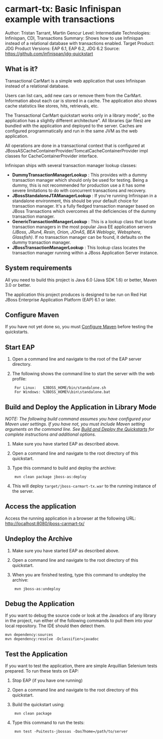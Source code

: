 carmart-tx: Basic Infinispan example with transactions
=================================================================
Author: Tristan Tarrant, Martin Gencur
Level: Intermediate
Technologies: Infinispan, CDI, Transactions
Summary: Shows how to use Infinispan instead of a relational database with transactions enabled.
Target Product: JDG
Product Versions: EAP 6.1, EAP 6.2, JDG 6.2
Source: <https://github.com/infinispan/jdg-quickstart>

What is it?
-----------

Transactional CarMart is a simple web application that uses Infinispan instead of a relational database.

Users can list cars, add new cars or remove them from the CarMart. Information about each car is stored in a cache. The application also shows cache statistics like stores, hits, retrievals, etc.

The Transactional CarMart quickstart works only in a library mode", so the application has a slightly different architecture". All libraries (jar files) are bundled with the application and deployed to the server. Caches are configured programmatically and run in the same JVM as the web application.

All operations are done in a transactional context that is configured at JBossASCacheContainerProvider/TomcatCacheContainerProvider impl classes for CacheContainerProvider interface.

Infinispan ships with several transaction manager lookup classes:

- **DummyTransactionManagerLookup** : This provides with a dummy transaction manager which should only be used for testing.  Being a dummy, this is not recommended for production use a it has some severe limitations to do with concurrent transactions and recovery.
- **JBossStandaloneJTAManagerLookup** : If you're running Infinispan in a standalone environment, this should be your default choice for transaction manager. It's a fully fledged transaction manager based on JBoss Transactions which overcomes all the deficiencies of the dummy transaction manager.
- **GenericTransactionManagerLookup** : This is a lookup class that locate transaction managers in the most  popular Java EE application servers _(JBoss, JRun4, Resin, Orion, JOnAS, BEA Weblogic, Websphere, Glassfish)_. If no transaction manager can be found, it defaults on the dummy transaction manager.
- **JBossTransactionManagerLookup** : This lookup class locates the transaction manager running within a JBoss Application Server instance.



System requirements
-------------------

All you need to build this project is Java 6.0 (Java SDK 1.6) or better, Maven 3.0 or better.

The application this project produces is designed to be run on Red Hat JBoss Enterprise Application Platform (EAP) 6.1 or later.

 
Configure Maven
---------------

If you have not yet done so, you must [Configure Maven](https://github.com/jboss-developer/jboss-developer-shared-resources/blob/master/guides/CONFIGURE_MAVEN.md#configure-maven-to-build-and-deploy-the-quickstarts) before testing the quickstarts.


Start EAP
---------

1. Open a command line and navigate to the root of the EAP server directory.
2. The following shows the command line to start the server with the web profile:

        For Linux:   $JBOSS_HOME/bin/standalone.sh
        For Windows: %JBOSS_HOME%\bin\standalone.bat


Build and Deploy the Application in Library Mode
------------------------------------------------

_NOTE: The following build command assumes you have configured your Maven user settings. If you have not, you must include Maven setting arguments on the command line. See [Build and Deploy the Quickstarts](../../README.md#build-and-deploy-the-quickstarts) for complete instructions and additional options._

1. Make sure you have started EAP as described above.
2. Open a command line and navigate to the root directory of this quickstart.
3. Type this command to build and deploy the archive:

        mvn clean package jboss-as:deploy
        
4. This will deploy `target/jboss-carmart-tx.war` to the running instance of the server.
 

Access the application
---------------------

Access the running application in a browser at the following URL:  <http://localhost:8080/jboss-carmart-tx/>


Undeploy the Archive
--------------------

1. Make sure you have started EAP as described above.
2. Open a command line and navigate to the root directory of this quickstart.
3. When you are finished testing, type this command to undeploy the archive:

        mvn jboss-as:undeploy


Debug the Application
------------------------------------

If you want to debug the source code or look at the Javadocs of any library in the project, run either of the following commands to pull them into your local repository. The IDE should then detect them.

    mvn dependency:sources
    mvn dependency:resolve -Dclassifier=javadoc


Test the Application
------------------------------------

If you want to test the application, there are simple Arquillian Selenium tests prepared.
To run these tests on EAP:

1. Stop EAP (if you have one running)
2. Open a command line and navigate to the root directory of this quickstart.
3. Build the quickstart using:

        mvn clean package

4. Type this command to run the tests:

        mvn test -Puitests-jbossas -Das7home=/path/to/server

